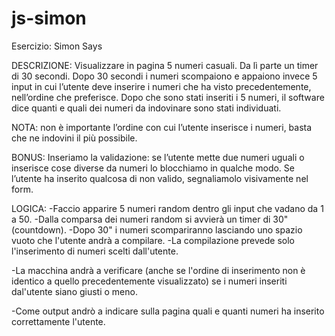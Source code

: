 # js-simon
Esercizio: Simon Says

DESCRIZIONE:
Visualizzare in pagina 5 numeri casuali. 
Da lì parte un timer di 30 secondi. 
Dopo 30 secondi i numeri scompaiono e appaiono invece 5 input in cui l’utente deve inserire i numeri che ha visto precedentemente, nell’ordine che preferisce.
Dopo che sono stati inseriti i 5 numeri, il software dice quanti e quali dei numeri da indovinare sono stati individuati.

NOTA:
non è importante l’ordine con cui l’utente inserisce i numeri, basta che ne indovini il più possibile.

BONUS:
Inseriamo la validazione: se l’utente mette due numeri uguali o inserisce cose diverse da numeri lo blocchiamo in qualche modo.
Se l’utente ha inserito qualcosa di non valido, segnaliamolo visivamente nel form.

LOGICA:
-Faccio apparire 5 numeri random dentro gli input che vadano da 1 a 50.
-Dalla comparsa dei numeri random si avvierà un timer di 30"(countdown).
-Dopo 30" i numeri scompariranno lasciando uno spazio vuoto che l'utente andrà a compilare.
-La compilazione prevede solo l'inserimento di numeri scelti dall'utente.
<!-- devo impedire all'utente di mettere 2 volte lo stesso numero o inserire caratteri che non siano numeri, se l'utente ha inserito qualcosa di non valido vado a visualizzarlo con un disclaimer nel form -->
-La macchina andrà a verificare (anche se l'ordine di inserimento non è identico a quello precedentemente visualizzato) se i numeri inseriti dal'utente siano giusti o meno.
<!-- Lo scopo sarà quello di indovinare i numeri precedentemente visualizzati. -->
-Come output andrò a indicare sulla pagina quali e quanti numeri ha inserito correttamente l'utente.


